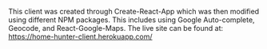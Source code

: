 This client was created through Create-React-App which was then modified using different NPM packages. This includes using Google Auto-complete, Geocode, and React-Google-Maps.
The live site can be found at: https://home-hunter-client.herokuapp.com/
